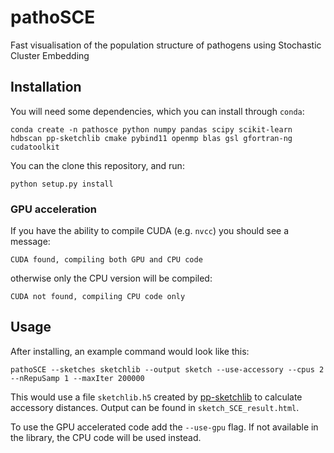 # pathoSCE
Fast visualisation of the population structure of pathogens using Stochastic Cluster Embedding

## Installation

You will need some dependencies, which you can install through `conda`:
```
conda create -n pathosce python numpy pandas scipy scikit-learn hdbscan pp-sketchlib cmake pybind11 openmp blas gsl gfortran-ng cudatoolkit
```

You can the clone this repository, and run:
```
python setup.py install
```

### GPU acceleration
If you have the ability to compile CUDA (e.g. `nvcc`) you should see a message:
```
CUDA found, compiling both GPU and CPU code
```
otherwise only the CPU version will be compiled:
```
CUDA not found, compiling CPU code only
```

## Usage
After installing, an example command would look like this:
```
pathoSCE --sketches sketchlib --output sketch --use-accessory --cpus 2 --nRepuSamp 1 --maxIter 200000
```
This would use a file `sketchlib.h5` created by [pp-sketchlib](https://github.com/johnlees/pp-sketchlib)
to calculate accessory distances. Output can be found in `sketch_SCE_result.html`.

To use the GPU accelerated code add the `--use-gpu` flag. If not available in the library, the
CPU code will be used instead.